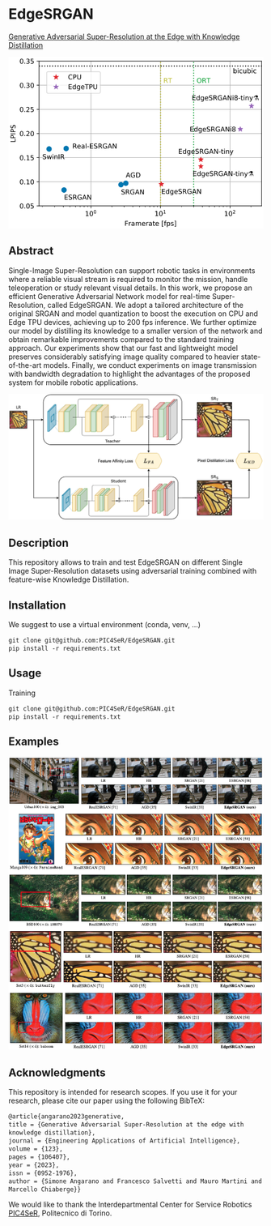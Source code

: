# EdgeSRGAN

[Generative Adversarial Super-Resolution at the Edge with Knowledge Distillation](https://arxiv.org/abs/2209.03355)

<img src="figures/results.png" alt= “Results” width="575">

## Abstract
Single-Image Super-Resolution can support robotic tasks in environments where a reliable visual stream is required to monitor the mission, handle teleoperation or study relevant visual details. In this work, we propose an efficient Generative Adversarial Network model for real-time Super-Resolution, called EdgeSRGAN. We adopt a tailored architecture of the original SRGAN and model quantization to boost the execution on CPU and Edge TPU devices, achieving up to 200 fps inference. We further optimize our model by distilling its knowledge to a smaller version of the network and obtain remarkable improvements compared to the standard training approach. Our experiments show that our fast and lightweight model preserves considerably satisfying image quality compared to heavier state-of-the-art models. Finally, we conduct experiments on image transmission with bandwidth degradation to highlight the advantages of the proposed system for mobile robotic applications.

<img src="figures/kd.png" alt= “KD” width="1000">

## Description
This repository allows to train and test EdgeSRGAN on different Single Image Super-Resolution datasets using adversarial training combined with feature-wise Knowledge Distillation.

## Installation
We suggest to use a virtual environment (conda, venv, ...)
```
git clone git@github.com:PIC4SeR/EdgeSRGAN.git
pip install -r requirements.txt
```

## Usage
Training
```
git clone git@github.com:PIC4SeR/EdgeSRGAN.git
pip install -r requirements.txt
```

## Examples
<img src="figures/samples.png?raw=True" alt= “Examples” width="1000">

## Acknowledgments
This repository is intended for research scopes. If you use it for your research, please cite our paper using the following BibTeX:
```
@article{angarano2023generative,
title = {Generative Adversarial Super-Resolution at the edge with knowledge distillation},
journal = {Engineering Applications of Artificial Intelligence},
volume = {123},
pages = {106407},
year = {2023},
issn = {0952-1976},
author = {Simone Angarano and Francesco Salvetti and Mauro Martini and Marcello Chiaberge}}
```
We would like to thank the Interdepartmental Center for Service Robotics [PIC4SeR](https://pic4ser.polito.it), Politecnico di Torino.
